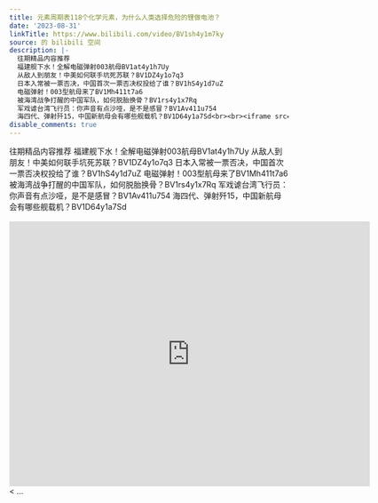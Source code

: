 ```yaml
---
title: 元素周期表118个化学元素，为什么人类选择危险的锂做电池？
date: '2023-08-31'
linkTitle: https://www.bilibili.com/video/BV1sh4y1m7ky
source: 的 bilibili 空间
description: |-
  往期精品内容推荐
  福建舰下水！全解电磁弹射003航母BV1at4y1h7Uy
  从敌人到朋友！中美如何联手坑死苏联？BV1DZ4y1o7q3
  日本入常被一票否决，中国首次一票否决权投给了谁？BV1hS4y1d7uZ
  电磁弹射！003型航母来了BV1Mh411t7a6
  被海湾战争打醒的中国军队，如何脱胎换骨？BV1rs4y1x7Rq
  军戏谑台湾飞行员：你声音有点沙哑，是不是感冒？BV1Av411u754
  海四代、弹射歼15，中国新航母会有哪些舰载机？BV1D64y1a7Sd<br><br><iframe src="https://player.bilibili.com/player.html?aid=660483998&amp;high_quality=1&amp;autoplay=0" width="650" height="477" scrolling="no" border="0" frameborder="no" framespacing="0" allowfullscreen="true" referrerpolicy="no-referrer"></iframe>< ...
disable_comments: true
---
```

往期精品内容推荐
福建舰下水！全解电磁弹射003航母BV1at4y1h7Uy
从敌人到朋友！中美如何联手坑死苏联？BV1DZ4y1o7q3
日本入常被一票否决，中国首次一票否决权投给了谁？BV1hS4y1d7uZ
电磁弹射！003型航母来了BV1Mh411t7a6
被海湾战争打醒的中国军队，如何脱胎换骨？BV1rs4y1x7Rq
军戏谑台湾飞行员：你声音有点沙哑，是不是感冒？BV1Av411u754
海四代、弹射歼15，中国新航母会有哪些舰载机？BV1D64y1a7Sd<br><br><iframe src="https://player.bilibili.com/player.html?aid=660483998&amp;high_quality=1&amp;autoplay=0" width="650" height="477" scrolling="no" border="0" frameborder="no" framespacing="0" allowfullscreen="true" referrerpolicy="no-referrer"></iframe>< ...